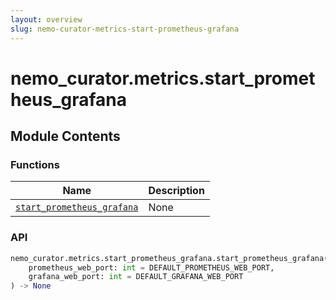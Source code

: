 ```yaml
---
layout: overview
slug: nemo-curator-metrics-start-prometheus-grafana
---
```


# nemo_curator.metrics.start_prometheus_grafana



## Module Contents

### Functions

| Name | Description |
|------|-------------|
| [`start_prometheus_grafana`](#nemo_curatormetricsstart_prometheus_grafanastart_prometheus_grafana) | None |

### API

```python
nemo_curator.metrics.start_prometheus_grafana.start_prometheus_grafana(
    prometheus_web_port: int = DEFAULT_PROMETHEUS_WEB_PORT,
    grafana_web_port: int = DEFAULT_GRAFANA_WEB_PORT
) -> None
```

